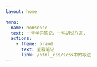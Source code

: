 ```yaml
---
layout: home

hero:
  name: nonsense
  text: 一些学习笔记，一些胡说八道.
  actions:
    - theme: brand
      text: 查看笔记
      link: /html_css/scss中的写法
---
```

